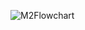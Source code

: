 ![M2Flowchart](https://user-images.githubusercontent.com/94179036/144247448-fdb49662-37af-46d1-a4a9-ae02a328fbcb.jpg)
